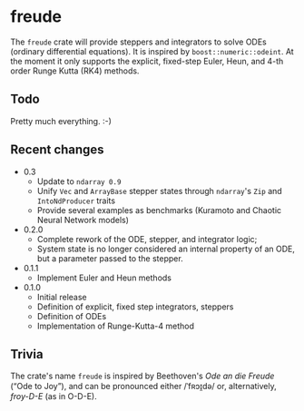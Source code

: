 # freude

The `freude` crate will provide steppers and integrators to solve ODEs
(ordinary differential equations). It is inspired by `boost::numeric::odeint`.
At the moment it only supports the explicit, fixed-step Euler, Heun, and 4-th
order Runge Kutta (RK4) methods.

## Todo

Pretty much everything. :-)

## Recent changes

+ 0.3
    + Update to `ndarray 0.9`
    + Unify `Vec` and `ArrayBase` stepper states through `ndarray`'s `Zip` and `IntoNdProducer` traits
    + Provide several examples as benchmarks (Kuramoto and Chaotic Neural Network models)
+ 0.2.0
    + Complete rework of the ODE, stepper, and integrator logic;
    + System state is no longer considered an internal property of an ODE, but a
    parameter passed to the stepper.
+ 0.1.1
    + Implement Euler and Heun methods
+ 0.1.0
    + Initial release
    + Definition of explicit, fixed step integrators, steppers
    + Definition of ODEs
    + Implementation of Runge-Kutta-4 method

## Trivia

The crate's name `freude` is inspired by Beethoven's *Ode an die Freude* (“Ode to
Joy”), and can be pronounced either /ˈfʀɔɪ̯də/ or, alternatively, *froy-D-E* (as
in O-D-E).
